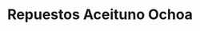 ---
title: "Repuestos Aceituno Ochoa"
url: /ciudad-delgado/repuestos-aceituno-ochoa/
shop: reparación de automóviles
---